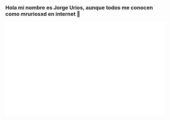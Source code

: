 ### Hola mi nombre es Jorge Urios, aunque todos me conocen como mruriosxd en internet 👋
<img src="https://github.com/jstrieb/github-stats/blob/master/generated/languages.svg#gh-light-mode-only" />

<!--
**MrUriosXD/mruriosxd** is a ✨ _special_ ✨ repository because its `README.md` (this file) appears on your GitHub profile.

Here are some ideas to get you started:

- 🔭 I’m currently working on ...
- 🌱 I’m currently learning ...
- 👯 I’m looking to collaborate on ...
- 🤔 I’m looking for help with ...
- 💬 Ask me about ...
- 📫 How to reach me: ...
- 😄 Pronouns: ...
- ⚡ Fun fact: ...
-->
